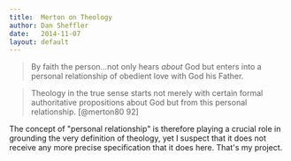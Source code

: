```yaml
---
title:	Merton on Theology
author: Dan Sheffler
date:	2014-11-07
layout:	default
---
```


> By faith the person...not only hears *about* God but enters into
> a personal relationship of obedient love with God his Father.

> Theology in the true sense starts not merely with certain
> formal authoritative propositions about God but from this
> personal relationship.
> [@merton80 92]

The concept of "personal relationship" is therefore playing a crucial role in grounding the very definition of theology, yet I suspect that it does not receive any more precise specification that it does here.  That's my project.
